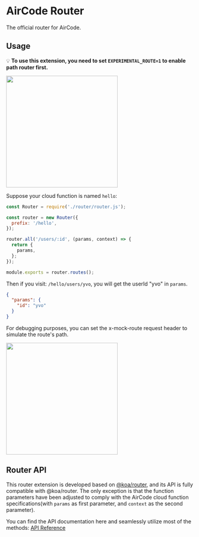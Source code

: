 # AirCode Router

The official router for AirCode.

## Usage

💡 **To use this extension, you need to set `EXPERIMENTAL_ROUTE=1` to enable path router first.**

<img src="https://aircode-yvo.b-cdn.net/resource/1691464529285-2qz32tn5hyx.jpg" width="300">

Suppose your cloud function is named `hello`:

```js
const Router = require('./router/router.js');

const router = new Router({
  prefix: '/hello',
});

router.all('/users/:id', (params, context) => {
  return {
    params,
  };
});

module.exports = router.routes();
```

Then if you visit: `/hello/users/yvo`, you will get the userId "yvo" in `params`.

```json
{
  "params": {
    "id": "yvo"
  }
}
```

For debugging purposes, you can set the x-mock-route request header to simulate the route's path.

<img src="https://aircode-yvo.b-cdn.net/resource/1691464785757-i148e25gg1m.jpg" width="300">

## Router API

This router extension is developed based on [@koa/router](https://github.com/koajs/router), and its API is fully compatible with @koa/router. The only exception is that the function parameters have been adjusted to comply with the AirCode cloud function specifications(with `params` as first parameter, and `context` as the second parameter).

You can find the API documentation here and seamlessly utilize most of the methods: [API Reference](https://github.com/koajs/router/blob/master/API.md)
